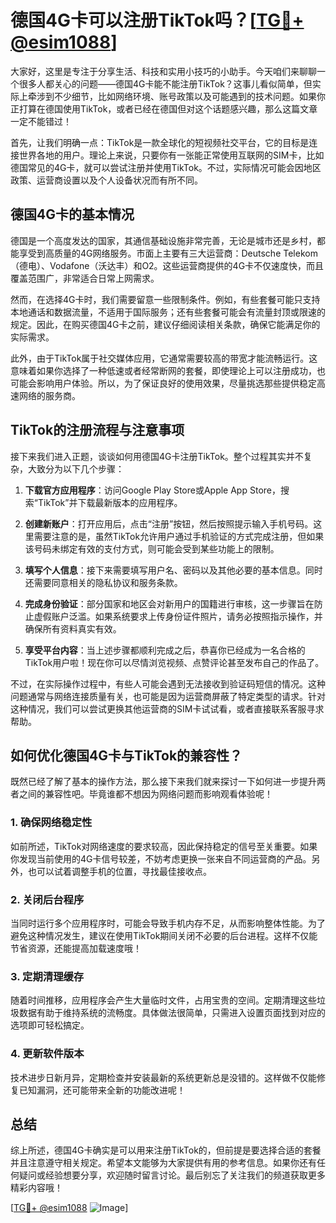 # 德国4G卡可以注册TikTok吗？[[TG💪+ @esim1088](https://t.me/s/esim1088)]

大家好，这里是专注于分享生活、科技和实用小技巧的小助手。今天咱们来聊聊一个很多人都关心的问题——德国4G卡能不能注册TikTok？这事儿看似简单，但实际上牵涉到不少细节，比如网络环境、账号政策以及可能遇到的技术问题。如果你正打算在德国使用TikTok，或者已经在德国但对这个话题感兴趣，那么这篇文章一定不能错过！

首先，让我们明确一点：TikTok是一款全球化的短视频社交平台，它的目标是连接世界各地的用户。理论上来说，只要你有一张能正常使用互联网的SIM卡，比如德国常见的4G卡，就可以尝试注册并使用TikTok。不过，实际情况可能会因地区政策、运营商设置以及个人设备状况而有所不同。

## 德国4G卡的基本情况

德国是一个高度发达的国家，其通信基础设施非常完善，无论是城市还是乡村，都能享受到高质量的4G网络服务。市面上主要有三大运营商：Deutsche Telekom（德电）、Vodafone（沃达丰）和O2。这些运营商提供的4G卡不仅速度快，而且覆盖范围广，非常适合日常上网需求。

然而，在选择4G卡时，我们需要留意一些限制条件。例如，有些套餐可能只支持本地通话和数据流量，不适用于国际服务；还有些套餐可能会有流量封顶或限速的规定。因此，在购买德国4G卡之前，建议仔细阅读相关条款，确保它能满足你的实际需求。

此外，由于TikTok属于社交媒体应用，它通常需要较高的带宽才能流畅运行。这意味着如果你选择了一种低速或者经常断网的套餐，即使理论上可以注册成功，也可能会影响用户体验。所以，为了保证良好的使用效果，尽量挑选那些提供稳定高速网络的服务商。

## TikTok的注册流程与注意事项

接下来我们进入正题，谈谈如何用德国4G卡注册TikTok。整个过程其实并不复杂，大致分为以下几个步骤：

1. **下载官方应用程序**：访问Google Play Store或Apple App Store，搜索“TikTok”并下载最新版本的应用程序。
   
2. **创建新账户**：打开应用后，点击“注册”按钮，然后按照提示输入手机号码。这里需要注意的是，虽然TikTok允许用户通过手机验证的方式完成注册，但如果该号码未绑定有效的支付方式，则可能会受到某些功能上的限制。

3. **填写个人信息**：接下来需要填写用户名、密码以及其他必要的基本信息。同时还需要同意相关的隐私协议和服务条款。

4. **完成身份验证**：部分国家和地区会对新用户的国籍进行审核，这一步骤旨在防止虚假账户泛滥。如果系统要求上传身份证件照片，请务必按照指示操作，并确保所有资料真实有效。

5. **享受平台内容**：当上述步骤都顺利完成之后，恭喜你已经成为一名合格的TikTok用户啦！现在你可以尽情浏览视频、点赞评论甚至发布自己的作品了。

不过，在实际操作过程中，有些人可能会遇到无法接收到验证码短信的情况。这种问题通常与网络连接质量有关，也可能是因为运营商屏蔽了特定类型的请求。针对这种情况，我们可以尝试更换其他运营商的SIM卡试试看，或者直接联系客服寻求帮助。

## 如何优化德国4G卡与TikTok的兼容性？

既然已经了解了基本的操作方法，那么接下来我们就来探讨一下如何进一步提升两者之间的兼容性吧。毕竟谁都不想因为网络问题而影响观看体验呢！

### 1. 确保网络稳定性
如前所述，TikTok对网络速度的要求较高，因此保持稳定的信号至关重要。如果你发现当前使用的4G卡信号较差，不妨考虑更换一张来自不同运营商的产品。另外，也可以试着调整手机的位置，寻找最佳接收点。

### 2. 关闭后台程序
当同时运行多个应用程序时，可能会导致手机内存不足，从而影响整体性能。为了避免这种情况发生，建议在使用TikTok期间关闭不必要的后台进程。这样不仅能节省资源，还能提高加载速度哦！

### 3. 定期清理缓存
随着时间推移，应用程序会产生大量临时文件，占用宝贵的空间。定期清理这些垃圾数据有助于维持系统的流畅度。具体做法很简单，只需进入设置页面找到对应的选项即可轻松搞定。

### 4. 更新软件版本
技术进步日新月异，定期检查并安装最新的系统更新总是没错的。这样做不仅能修复已知漏洞，还可能带来全新的功能改进呢！

## 总结

综上所述，德国4G卡确实是可以用来注册TikTok的，但前提是要选择合适的套餐并且注意遵守相关规定。希望本文能够为大家提供有用的参考信息。如果你还有任何疑问或经验想要分享，欢迎随时留言讨论。最后别忘了关注我们的频道获取更多精彩内容哦！

[[TG💪+ @esim1088](https://t.me/s/esim1088) ![Image](https://i.postimg.cc/4NQfJmqS/Snipaste-2025-05-13-00-14-12.png)]